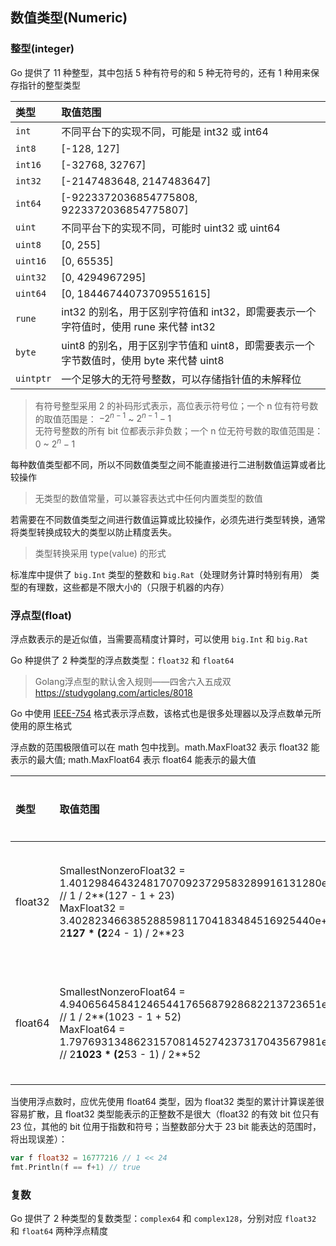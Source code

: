 ## 数值类型(Numeric)

### 整型(integer)

Go 提供了 11 种整型，其中包括 5 种有符号的和 5 种无符号的，还有 1 种用来保存指针的整型类型

| 类型 | 取值范围 |
| :--- | :---- |
| `int` | 不同平台下的实现不同，可能是 int32 或 int64 |
| `int8` | [-128, 127] |
| `int16` | [-32768, 32767] |
| `int32` | [-2147483648, 2147483647] |
| `int64` | [-9223372036854775808, 9223372036854775807] |
| `uint` | 不同平台下的实现不同，可能时 uint32 或 uint64 |
| `uint8` | [0, 255] |
| `uint16` | [0, 65535] |
| `uint32` | [0, 4294967295] |
| `uint64` | [0, 18446744073709551615] |
| `rune` | int32 的别名，用于区别字符值和 int32，即需要表示一个字符值时，使用 rune 来代替 int32 |
| `byte` | uint8 的别名，用于区别字节值和 uint8，即需要表示一个字节数值时，使用 byte 来代替 uint8 |
| `uintptr`| 一个足够大的无符号整数，可以存储指针值的未解释位 |

> 有符号整型采用 2 的补码形式表示，高位表示符号位；一个 n 位有符号数的取值范围是： $-2^{n-1}$ ~ $2^{n-1}-1$     
> 无符号整数的所有 bit 位都表示非负数；一个 n 位无符号数的取值范围是：0 ~ $2^{n}-1$



每种数值类型都不同，所以不同数值类型之间不能直接进行二进制数值运算或者比较操作

> 无类型的数值常量，可以兼容表达式中任何内置类型的数值



若需要在不同数值类型之间进行数值运算或比较操作，必须先进行类型转换，通常将类型转换成较大的类型以防止精度丢失。

> 类型转换采用 type(value) 的形式

标准库中提供了 `big.Int` 类型的整数和 `big.Rat`（处理财务计算时特别有用） 类型的有理数，这些都是不限大小的（只限于机器的内存）



### 浮点型(float)

浮点数表示的是近似值，当需要高精度计算时，可以使用 `big.Int` 和 `big.Rat` 

Go 种提供了 2 种类型的浮点数类型：`float32` 和 `float64`

> Golang浮点型的默认舍入规则——四舍六入五成双 https://studygolang.com/articles/8018

Go 中使用 [IEEE-754](http://em.wikipedia.org/wiki/IEEE_754-2008) 格式表示浮点数，该格式也是很多处理器以及浮点数单元所使用的原生格式

浮点数的范围极限值可以在 math 包中找到。math.MaxFloat32 表示 float32 能表示的最大值; math.MaxFloat64 表示 float64 能表示的最大值

| 类型 | 取值范围 | 计算精度 |
| :--- | :---- | :---- |
| float32 | SmallestNonzeroFloat32 = 1.401298464324817070923729583289916131280e-45 // 1 / 2**(127 - 1 + 23) </br> MaxFloat32 = 3.40282346638528859811704183484516925440e+38  // 2**127 * (2**24 - 1) / 2**23 | 大约 6 个十进制数 |
| float64 | SmallestNonzeroFloat64 = 4.940656458412465441765687928682213723651e-324 // 1 / 2**(1023 - 1 + 52) </br> MaxFloat64 = 1.797693134862315708145274237317043567981e+308 // 2**1023 * (2**53 - 1) / 2**52 | 大约 15 个十进制数 |

当使用浮点数时，应优先使用 float64 类型，因为 float32 类型的累计计算误差很容易扩散，且 float32 类型能表示的正整数不是很大（float32 的有效 bit 位只有 23 位，其他的 bit 位用于指数和符号；当整数部分大于 23 bit 能表达的范围时，将出现误差）：

```go
var f float32 = 16777216 // 1 << 24
fmt.Println(f == f+1) // true
```

### 复数

Go 提供了 2 种类型的复数类型：`complex64` 和 `complex128`，分别对应 `float32` 和 `float64` 两种浮点精度

